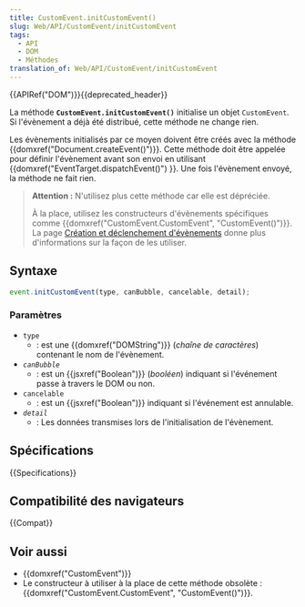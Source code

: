 ```yaml
---
title: CustomEvent.initCustomEvent()
slug: Web/API/CustomEvent/initCustomEvent
tags:
  - API
  - DOM
  - Méthodes
translation_of: Web/API/CustomEvent/initCustomEvent
---
```


{{APIRef("DOM")}}{{deprecated_header}}

La méthode **`CustomEvent.initCustomEvent()`** initialise un objet `CustomEvent`. Si l'évènement a déjà été distribué, cette méthode ne change rien.

Les évènements initialisés par ce moyen doivent être créés avec la méthode {{domxref("Document.createEvent()")}}. Cette méthode doit être appelée pour définir l'évènement avant son envoi en utilisant {{domxref("EventTarget.dispatchEvent()") }}. Une fois l'évènement envoyé, la méthode ne fait rien.

> **Attention :** N'utilisez plus cette méthode car elle est dépréciée.
>
> À la place, utilisez les constructeurs d'évènements spécifiques comme {{domxref("CustomEvent.CustomEvent", "CustomEvent()")}}. La page [Création et déclenchement d'évènements](/fr/docs/Web/Guide/DOM/Events/Creating_and_triggering_events) donne plus d'informations sur la façon de les utiliser.

## Syntaxe

```js
event.initCustomEvent(type, canBubble, cancelable, detail);
```

### Paramètres

- `type`
  - : est une {{domxref("DOMString")}} (_chaîne de caractères_) contenant le nom de l'évènement.
- _`canBubble`_
  - : est un {{jsxref("Boolean")}} (_booléen_) indiquant si l'événement passe à travers le DOM ou non.
- `cancelable`
  - : est un {{jsxref("Boolean")}} indiquant si l'événement est annulable.
- _`detail`_
  - : Les données transmises lors de l'initialisation de l'évènement.

## Spécifications

{{Specifications}}

## Compatibilité des navigateurs

{{Compat}}

## Voir aussi

- {{domxref("CustomEvent")}}
- Le constructeur à utiliser à la place de cette méthode obsolète : {{domxref("CustomEvent.CustomEvent", "CustomEvent()")}}.
